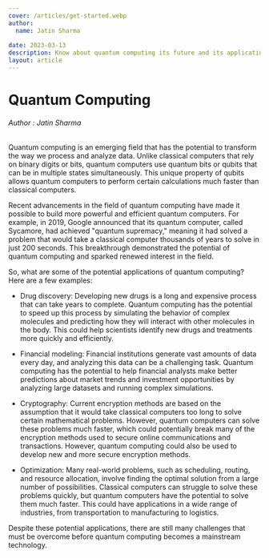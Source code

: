 ```yaml
---
cover: /articles/get-started.webp
author:
  name: Jatin Sharma
  
date: 2023-03-13
description: Know about quantum computing its future and its applications
layout: article
---
```

# Quantum Computing

###### Author : Jatin Sharma

Quantum computing is an emerging field that has the potential to transform the way we process and analyze data. Unlike classical computers that rely on binary digits or bits, quantum computers use quantum bits or qubits that can be in multiple states simultaneously. This unique property of qubits allows quantum computers to perform certain calculations much faster than classical computers.

Recent advancements in the field of quantum computing have made it possible to build more powerful and efficient quantum computers. For example, in 2019, Google announced that its quantum computer, called Sycamore, had achieved "quantum supremacy," meaning it had solved a problem that would take a classical computer thousands of years to solve in just 200 seconds. This breakthrough demonstrated the potential of quantum computing and sparked renewed interest in the field.

So, what are some of the potential applications of quantum computing? Here are a few examples:

- Drug discovery: Developing new drugs is a long and expensive process that can take years to complete. Quantum computing has the potential to speed up this process by simulating the behavior of complex molecules and predicting how they will interact with other molecules in the body. This could help scientists identify new drugs and treatments more quickly and efficiently.

- Financial modeling: Financial institutions generate vast amounts of data every day, and analyzing this data can be a challenging task. Quantum computing has the potential to help financial analysts make better predictions about market trends and investment opportunities by analyzing large datasets and running complex simulations.

- Cryptography: Current encryption methods are based on the assumption that it would take classical computers too long to solve certain mathematical problems. However, quantum computers can solve these problems much faster, which could potentially break many of the encryption methods used to secure online communications and transactions. However, quantum computing could also be used to develop new and more secure encryption methods.

- Optimization: Many real-world problems, such as scheduling, routing, and resource allocation, involve finding the optimal solution from a large number of possibilities. Classical computers can struggle to solve these problems quickly, but quantum computers have the potential to solve them much faster. This could have applications in a wide range of industries, from transportation to manufacturing to logistics.

Despite these potential applications, there are still many challenges that must be overcome before quantum computing becomes a mainstream technology.














